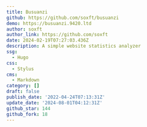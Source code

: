 ```yaml
---
title: Busuanzi
github: https://github.com/soxft/busuanzi
demo: https://busuanzi.9420.ltd
author: soxft
author_link: https://github.com/soxft
date: 2024-02-19T07:27:03.436Z
description: A simple website statistics analyzer
ssg:
  - Hugo
css:
  - Stylus
cms:
  - Markdown
category: []
draft: false
publish_date: '2022-04-24T07:13:31Z'
update_date: '2024-08-01T04:12:31Z'
github_star: 144
github_fork: 18
---
```

